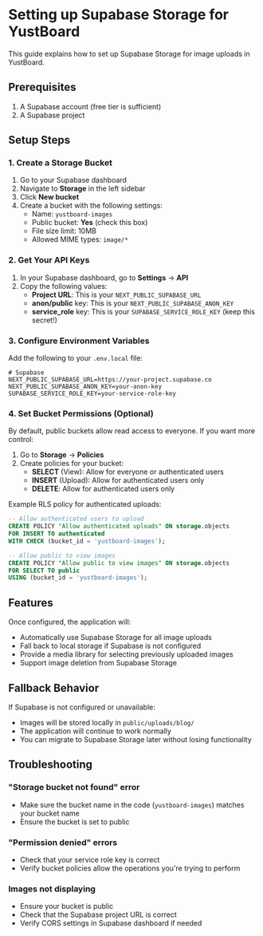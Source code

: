 # Setting up Supabase Storage for YustBoard

This guide explains how to set up Supabase Storage for image uploads in YustBoard.

## Prerequisites

1. A Supabase account (free tier is sufficient)
2. A Supabase project

## Setup Steps

### 1. Create a Storage Bucket

1. Go to your Supabase dashboard
2. Navigate to **Storage** in the left sidebar
3. Click **New bucket**
4. Create a bucket with the following settings:
   - Name: `yustboard-images`
   - Public bucket: **Yes** (check this box)
   - File size limit: 10MB
   - Allowed MIME types: `image/*`

### 2. Get Your API Keys

1. In your Supabase dashboard, go to **Settings** → **API**
2. Copy the following values:
   - **Project URL**: This is your `NEXT_PUBLIC_SUPABASE_URL`
   - **anon/public** key: This is your `NEXT_PUBLIC_SUPABASE_ANON_KEY`
   - **service_role** key: This is your `SUPABASE_SERVICE_ROLE_KEY` (keep this secret!)

### 3. Configure Environment Variables

Add the following to your `.env.local` file:

```env
# Supabase
NEXT_PUBLIC_SUPABASE_URL=https://your-project.supabase.co
NEXT_PUBLIC_SUPABASE_ANON_KEY=your-anon-key
SUPABASE_SERVICE_ROLE_KEY=your-service-role-key
```

### 4. Set Bucket Permissions (Optional)

By default, public buckets allow read access to everyone. If you want more control:

1. Go to **Storage** → **Policies**
2. Create policies for your bucket:
   - **SELECT** (View): Allow for everyone or authenticated users
   - **INSERT** (Upload): Allow for authenticated users only
   - **DELETE**: Allow for authenticated users only

Example RLS policy for authenticated uploads:
```sql
-- Allow authenticated users to upload
CREATE POLICY "Allow authenticated uploads" ON storage.objects
FOR INSERT TO authenticated
WITH CHECK (bucket_id = 'yustboard-images');

-- Allow public to view images
CREATE POLICY "Allow public to view images" ON storage.objects
FOR SELECT TO public
USING (bucket_id = 'yustboard-images');
```

## Features

Once configured, the application will:
- Automatically use Supabase Storage for all image uploads
- Fall back to local storage if Supabase is not configured
- Provide a media library for selecting previously uploaded images
- Support image deletion from Supabase Storage

## Fallback Behavior

If Supabase is not configured or unavailable:
- Images will be stored locally in `public/uploads/blog/`
- The application will continue to work normally
- You can migrate to Supabase Storage later without losing functionality

## Troubleshooting

### "Storage bucket not found" error
- Make sure the bucket name in the code (`yustboard-images`) matches your bucket name
- Ensure the bucket is set to public

### "Permission denied" errors
- Check that your service role key is correct
- Verify bucket policies allow the operations you're trying to perform

### Images not displaying
- Ensure your bucket is public
- Check that the Supabase project URL is correct
- Verify CORS settings in Supabase dashboard if needed